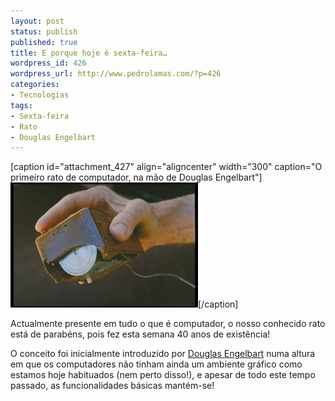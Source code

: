 ```yaml
---
layout: post
status: publish
published: true
title: E porque hoje é sexta-feira…
wordpress_id: 426
wordpress_url: http://www.pedrolamas.com/?p=426
categories:
- Tecnologias
tags:
- Sexta-feira
- Rato
- Douglas Engelbart
---
```

[caption id="attachment\_427" align="aligncenter" width="300" caption="O primeiro rato de computador, na mão de Douglas Engelbart"][![O primeiro "rato", desenvolvido por Douglas Engelbart](/wp-content/uploads/2008/12/primeiro-rato.jpg "Primeiro Rato")](http://en.wikipedia.org/wiki/Douglas_Engelbart)[/caption]

Actualmente presente em tudo o que é computador, o nosso conhecido rato está de parabéns, pois fez esta semana 40 anos de existência!

O conceito foi inicialmente introduzido por [Douglas Engelbart](http://en.wikipedia.org/wiki/Douglas_Engelbart) numa altura em que os computadores não tinham ainda um ambiente gráfico como estamos hoje habituados (nem perto disso!), e apesar de todo este tempo passado, as funcionalidades básicas mantém-se!
